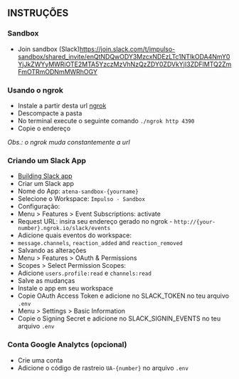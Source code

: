## INSTRUÇÕES

### Sandbox

-   Join sandbox (Slack)<https://join.slack.com/t/impulso-sandbox/shared_invite/enQtNDQwODY3MzcxNDEzLTc1NTlkODA4NmY0YjJkZWYyMWRiOTE2MTA5YzczMzVhNzQzZDY0ZDVkYjI3ZDFlMTQ2ZmFmOTRmODNmMWRhOGY>

### Usando o ngrok

-   Instale a partir desta url [ngrok](https://ngrok.com/)
-   Descompacte a pasta
-   No terminal execute o seguinte comando `./ngrok http 4390`
-   Copie o endereço

_Obs.: o ngrok muda constantemente a url_

### Criando um Slack App

-   [Building Slack app](https://api.slack.com/slack-apps)
-   Criar um Slack app
-   Nome do App: `atena-sandbox-{yourname}`
-   Selecione o Workspace: `Impulso - Sandbox`
-   Configuração:
-   Menu > Features > Event Subscriptions: activate
-   Request URL: insira seu endereço gerado no ngrok - `http://{your-number}.ngrok.io/slack/events`
-   Adicione quais eventos do workspace:
-   `message.channels`, `reaction_added` and `reaction_removed`
-   Salvando as alterações
-   Menu > Features > OAuth & Permissions
-   Scopes > Select Permission Scopes:
-   Adicione `users.profile:read` e `channels:read`
-   Salve as mudanças
-   Instale o app em seu workspace
-   Copie OAuth Access Token e adicione no SLACK_TOKEN no teu arquivo `.env`
-   Menu > Settings > Basic Information
-   Copie o Signing Secret e adicione no SLACK_SIGNIN_EVENTS no teu arquivo `.env`

### Conta Google Analytcs (opcional)

-   Crie uma conta
-   Adicione o código de rastreio `UA-{number}` no arquivo `.env`
